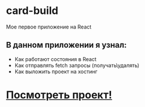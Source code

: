 <h1>card-build</h1>
<p>Мое первое приложение на React</p>

<h2>В данном приложении я узнал:</h2>
<ul>
  <li>Как работают состояния в React</li>
  <li>Как отправлять fetch запросы (получать\удалять)</li>
  <li>Как выложить проект на хостинг</li>
</ul>

<a href="https://serjamba.github.io/card-build/"><h1>Посмотреть проект!</h1></a>
